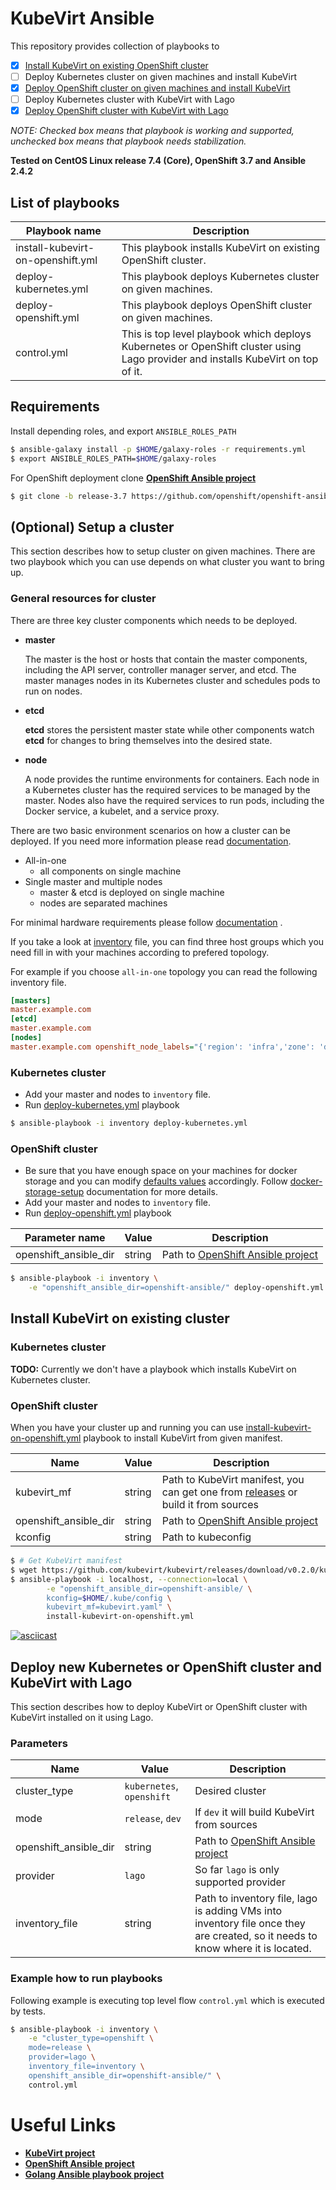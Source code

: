 # KubeVirt Ansible

This repository provides collection of playbooks to
- [x] [Install KubeVirt on existing OpenShift cluster](#install-kubevirt-on-existing-cluster)
- [ ] Deploy Kubernetes cluster on given machines and install KubeVirt
- [x] [Deploy OpenShift cluster on given machines and install KubeVirt](#deploy-kubernetes-or-openshift-and-kubevirt)
- [ ] Deploy Kubernetes cluster with KubeVirt with Lago
- [x] [Deploy OpenShift cluster with KubeVirt with Lago](#deploy-new-kubernetes-or-openshift-cluster-and-kubevirt-with-lago)

*NOTE: Checked box means that playbook is working and supported, unchecked box means that playbook needs stabilization.*

**Tested on CentOS Linux release 7.4 (Core), OpenShift 3.7 and Ansible 2.4.2**

## List of playbooks

| Playbook name | Description |
| ------------- | ----------- |
| install-kubevirt-on-openshift.yml | This playbook installs KubeVirt on existing OpenShift cluster. |
| deploy-kubernetes.yml | This playbook deploys Kubernetes cluster on given machines. |
| deploy-openshift.yml | This playbook deploys OpenShift cluster on given machines. |
| control.yml | This is top level playbook which deploys Kubernetes or OpenShift cluster using Lago provider and installs KubeVirt on top of it. |

## Requirements

Install depending roles, and export `ANSIBLE_ROLES_PATH`

```bash
$ ansible-galaxy install -p $HOME/galaxy-roles -r requirements.yml
$ export ANSIBLE_ROLES_PATH=$HOME/galaxy-roles
```

For OpenShift deployment clone [**OpenShift Ansible project**][openshift-ansible-project]

```bash
$ git clone -b release-3.7 https://github.com/openshift/openshift-ansible
```

## (Optional) Setup a cluster

This section describes how to setup cluster on given machines. There are two
playbook which you can use depends on what cluster you want to bring up.


### General resources for cluster

There are three key cluster components which needs to be deployed.

* **master**

  The master is the host or hosts that contain the master components,
  including the API server, controller manager server, and etcd.
  The master manages nodes in its Kubernetes cluster and schedules pods
  to run on nodes.

* **etcd**

  **etcd** stores the persistent master state while other components watch
  **etcd** for changes to bring themselves into the desired state.

* **node**

  A node provides the runtime environments for containers.
  Each node in a Kubernetes cluster has the required services
  to be managed by the master. Nodes also have the required services
  to run pods, including the Docker service, a kubelet, and a service proxy.

There are two basic environment scenarios on how a cluster can be deployed.
If you need more information please read
[documentation](https://docs.openshift.org/latest/install_config/install/planning.html).

* All-in-one
  * all components on single machine
* Single master and multiple nodes
  * master & etcd is deployed on single machine
  * nodes are separated machines

For minimal hardware requirements please follow
[documentation](https://docs.openshift.org/latest/install_config/install/prerequisites.html) .

If you take a look at [inventory](./inventory) file, you can find three
host groups which you need fill in with your machines according to prefered
topology.

For example if you choose `all-in-one` topology you can read the following inventory file.

```ini
[masters]
master.example.com
[etcd]
master.example.com
[nodes]
master.example.com openshift_node_labels="{'region': 'infra','zone': 'default'}" openshift_schedulable=true
```

### Kubernetes cluster

- Add your master and nodes to `inventory` file.
- Run [deploy-kubernetes.yml](./deploy-kubernetes.yml) playbook

```bash
$ ansible-playbook -i inventory deploy-kubernetes.yml
```

### OpenShift cluster


- Be sure that you have enough space on your machines for docker storage and
you can modify [defaults values](docker-storage-setup-defaults) accordingly.
Follow [docker-storage-setup] documentation for more details.
- Add your master and nodes to `inventory` file.
- Run [deploy-openshift.yml](./deploy-openshift.yml) playbook

| Parameter name | Value | Description |
| -------------- | ----- | ----------- |
| openshift\_ansible\_dir | string | Path to [OpenShift Ansible project][openshift-ansible-project] |

```bash
$ ansible-playbook -i inventory \
    -e "openshift_ansible_dir=openshift-ansible/" deploy-openshift.yml
```

## Install KubeVirt on existing cluster

### Kubernetes cluster

**TODO:** Currently we don't have a playbook which installs KubeVirt on Kubernetes cluster.

### OpenShift cluster

When you have your cluster up and running you can use
[install-kubevirt-on-openshift.yml](./install-kubevirt-on-openshift.yml)
playbook to install KubeVirt from given manifest.

| Name             |  Value        | Description                            |
| ---------------- | ------------- | -------------------------------------- |
| kubevirt\_mf     | string | Path to KubeVirt manifest, you can get one from [releases](https://github.com/kubevirt/kubevirt/releases) or build it from sources |
| openshift\_ansible\_dir | string | Path to [OpenShift Ansible project][openshift-ansible-project] |
| kconfig | string | Path to kubeconfig |

```bash
$ # Get KubeVirt manifest
$ wget https://github.com/kubevirt/kubevirt/releases/download/v0.2.0/kubevirt.yaml
$ ansible-playbook -i localhost, --connection=local \
        -e "openshift_ansible_dir=openshift-ansible/ \
        kconfig=$HOME/.kube/config \
        kubevirt_mf=kubevirt.yaml" \
        install-kubevirt-on-openshift.yml
```

[![asciicast](https://asciinema.org/a/161278.png)](https://asciinema.org/a/161278)


## Deploy new Kubernetes or OpenShift cluster and KubeVirt with Lago

This section describes how to deploy KubeVirt or OpenShift cluster with KubeVirt installed on it using Lago.

### Parameters

| Name             |  Value        | Description                            |
| ---------------- | ------------- | -------------------------------------- |
| cluster\_type    | `kubernetes`, `openshift` | Desired cluster            |
| mode             | `release`, `dev` | If `dev` it will build KubeVirt from sources |
| openshift\_ansible\_dir | string | Path to [OpenShift Ansible project][openshift-ansible-project] |
| provider         | `lago` | So far `lago` is only supported provider |
| inventory\_file  | string | Path to inventory file, lago is adding VMs into inventory file once they are created, so it needs to know where it is located. |

### Example how to run playbooks

Following example is executing top level flow `control.yml` which is executed
by tests.

```bash
$ ansible-playbook -i inventory \
    -e "cluster_type=openshift \
    mode=release \
    provider=lago \
    inventory_file=inventory \
    openshift_ansible_dir=openshift-ansible/" \
    control.yml
```

# Useful Links
- [**KubeVirt project**](https://github.com/kubevirt/kubevirt)
- [**OpenShift Ansible project**][openshift-ansible-project]
- [**Golang Ansible playbook project**](https://github.com/jlund/ansible-go)

[docker-storage-setup]: https://docs.openshift.org/latest/install_config/install/host_preparation.html#configuring-docker-storage
[docker-storage-setup-defaults]: https://github.com/openshift/openshift-ansible-contrib/blob/master/roles/docker-storage-setup/defaults/main.yaml
[openshift-ansible-project]: https://github.com/openshift/openshift-ansible
